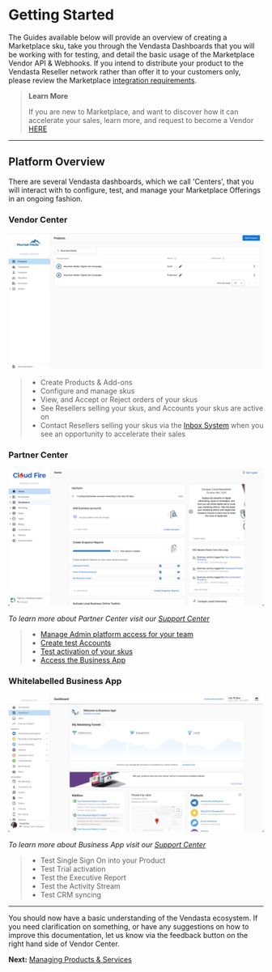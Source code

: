 # Getting Started

The Guides available below will provide an overview of creating a Marketplace sku, take you through the Vendasta Dashboards that you will be working with for testing, and detail the basic usage of the Marketplace Vendor API & Webhooks. 
If you intend to distribute your product to the Vendasta Reseller network rather than offer it to your customers only, please review the Marketplace [integration requirements](./integration_requirements.md).

<!-- theme: info -->
>**Learn More** 
>
>If you are new to Marketplace, and want to discover how it can accelerate your sales, learn more, and request to become a Vendor <a href="https://www.vendasta.com/marketplace/vendors" target="_blank">HERE</a>

---


## Platform Overview
There are several Vendasta dashboards, which we call 'Centers', that you will interact with to configure, test, and manage your Marketplace Offerings in an ongoing fashion.

### Vendor Center
![Vendor Center](../../assets/images/getting_started/vendor_center.png)

<!-- theme: info -->
>* Create Products & Add-ons
>* Configure and manage skus
>* View, and Accept or Reject orders of your skus
>* See Resellers selling your skus, and Accounts your skus are active on
>* Contact Resellers selling your skus via the [Inbox System](https://support.vendasta.com/hc/en-us/articles/7573902039575-Inbox-Messaging-Product-Overview#h_01HCWYPD7GAYGRVHQJ47MSKYCK) when you see an opportunity to accelerate their sales


### Partner Center

![Partner Center](../../assets/images/getting_started/partner_center.png)

_To learn more about Partner Center visit our [Support Center](https://support.vendasta.com/hc/en-us/categories/4406956996375-Partner-Center)_

<!-- theme: info -->
>* [Manage Admin platform access for your team](https://partners.vendasta.com/my-team)
>* [Create test Accounts](https://partners.vendasta.com/manage-accounts)
>* [Test activation of your skus](https://support.vendasta.com/hc/en-us/articles/4406958134807-Activate-products-for-your-customers)
>* [Access the Business App](https://support.vendasta.com/hc/en-us/articles/4406958143383)


### Whitelabelled Business App
![Whitelabelled Business App](../../assets/images/getting_started/business_app.png)

_To learn more about Business App visit our [Support Center](https://support.vendasta.com/hc/en-us/categories/4406956997015-Business-App)_

<!-- theme: info -->
>* Test Single Sign On into your Product
>* Test Trial activation
>* Test the Executive Report
>* Test the Activity Stream
>* Test CRM syncing

---
You should now have a basic understanding of the Vendasta ecosystem. If you need clarification on something, or have any suggestions on how to improve this documentation, let us know via the feedback button on the right hand side of Vendor Center.

**Next:** [Managing Products & Services](./offerings.md)
